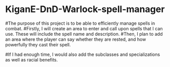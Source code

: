 # KiganE-DnD-Warlock-spell-manager

#The purpose of this project is to be able to efficiently manage spells in combat. 
#Firstly, I will create an area to enter and call upon spells that I can use. These will include the spell name and description.
#Then, I plan to add an area where the player can say whether they are rested, and how powerfully they cast their spell.

#If I had enough time, I would also add the subclasses and specializations as well as racial benefits. 
